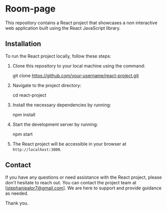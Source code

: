 # Room-page

This repository contains a React project that showcases a non interactive web application built using the React JavaScript library.

## Installation

To run the React project locally, follow these steps:

1. Clone this repository to your local machine using the command:
   
   git clone https://github.com/your-username/react-project.git
   

2. Navigate to the project directory:
   
   cd react-project
   

3. Install the necessary dependencies by running:
   
   npm install
   
4. Start the development server by running:
   
   npm start
   
5. The React project will be accessible in your browser at `http://localhost:3000`.

## Contact

If you have any questions or need assistance with the React project, please don't hesitate to reach out. You can contact the project team at [stephaniealor7@gmail.com]. We are here to support and provide guidance as needed.

Thank you.

